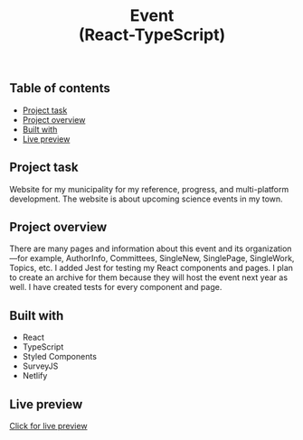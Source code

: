 <h1 align="center">
  Event <br/> 
  (React-TypeScript)
</h1>
<br>

## Table of contents

- [Project task](#project-task)
- [Project overview](#project-overview)
- [Built with](#built-with)
- [Live preview](#live-preview)

## Project task

Website for my municipality for my reference, progress, and multi-platform development. The website is about upcoming science events in my town.

## Project overview

There are many pages and information about this event and its organization—for example, AuthorInfo, Committees, SingleNew, SinglePage, SingleWork, Topics, etc. I added Jest for testing my React components and pages. I plan to create an archive for them because they will host the event next year as well. I have created tests for every component and page.

## Built with

- React
- TypeScript
- Styled Components
- SurveyJS
- Netlify

## Live preview

[Click for live preview](https://jeko10.github.io/)
